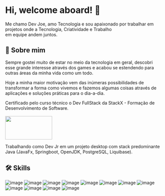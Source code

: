 
# Hi, welcome aboard! 👋

Me chamo Dev Joe, amo Tecnologia e sou apaixonado por trabalhar em projetos onde a Tecnologia, Criatividade e Trabalho  
em equipe andem juntos.

## 🚀 Sobre mim

Sempre gostei muito de estar no meio da tecnologia em geral, descobri esse grande interesse através dos games e acabou se estendendo para outras áreas da minha vida como um todo.

Hoje a minha maior motivação vem das inúmeras possibilidades de transformar a forma como vivemos e fazemos algumas coisas através de aplicações e soluções práticas para o dia-a-dia.

Certificado pelo curso técnico o Dev FullStack da StackX - Formação de Desenvolvimento de Software. <br><br> <img src="https://static.wixstatic.com/media/57b3f0_e25a0e44bb1442a1aeb0562d2f9e2970~mv2.jpeg" width="150" height="75" />

Trabalhando como Dev Jr em um projeto desktop com stack predominante Java (JavaFx, Springboot, OpenJDK, PostgreSQL, Liquibase).

## 🛠 Skills

![image](https://img.shields.io/badge/JavaScript-323330?style=for-the-badge&logo=javascript&logoColor=F7DF1E)
![image](https://img.shields.io/badge/CSS3-1572B6?style=for-the-badge&logo=css3&logoColor=white)
![image](https://img.shields.io/badge/OpenJDK-ED8B00?style=for-the-badge&logo=openjdk&logoColor=white)
![image](https://img.shields.io/badge/json-5E5C5C?style=for-the-badge&logo=json&logoColor=white)
![image](https://img.shields.io/badge/Eclipse-2C2255?style=for-the-badge&logo=eclipse&logoColor=white)
![image](https://img.shields.io/badge/VSCode-0078D4?style=for-the-badge&logo=visual%20studio%20code&logoColor=white)
![image](https://img.shields.io/badge/IntelliJ_IDEA-000000.svg?style=for-the-badge&logo=intellij-idea&logoColor=white)
![image](https://img.shields.io/badge/Spring-6DB33F?style=for-the-badge&logo=spring&logoColor=white)
![image](https://img.shields.io/badge/Spring_Boot-F2F4F9?style=for-the-badge&logo=spring-boot)
![image](https://img.shields.io/badge/React-20232A?style=for-the-badge&logo=react&logoColor=61DAFB)
![image](https://img.shields.io/badge/Vue.js-35495E?style=for-the-badge&logo=vuedotjs&logoColor=4FC08D)
![image](https://img.shields.io/badge/PostgreSQL-316192?style=for-the-badge&logo=postgresql&logoColor=white)
